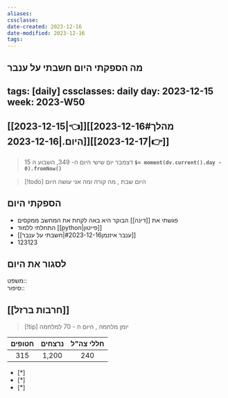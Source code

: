```yaml
---
aliases: 
cssclasse: 
date-created: 2023-12-16
date-modified: 2023-12-16
tags: 
---
```

מה הספקתי היום
חשבתי על ענבר
---

tags: [daily]
cssclasses: daily
day: 2023-12-15
week: 2023-W50
---

## [[2023-12-15|👈]][[2023-12-16#מהלך היום.|2023-12-16]][[2023-12-17|👉]]

>  15 דצמבר יום שישי היום ה- 349, השבוע ה **`$= moment(dv.current().day - 0).fromNow()`**

 > [!todo] היום שבת , מה קורה ומה אני עושה היום

## הספקתי היום

- פגשתי את [[דינה]] הבוקר היא באה לקחת את המחשב ממקסים
- התחלתי ללמוד [[python|פייטון]]
- [[ענבר איזנמן#2023-12-16|חשבתי על ענבר]]
- 123123

## לסגור את היום

משפט::  
סיפור::

## [[חרבות ברזל]]

> [!tip]  יומן מלחמה , היום ה - 70 למלחמה

 | חטופים | נרצחים | חללי צה"ל |
 |:------:|:------:|:---------:|
 | 315    | 1,200  | 240       |
 
- [*]  
- [*]  
- [*]  


